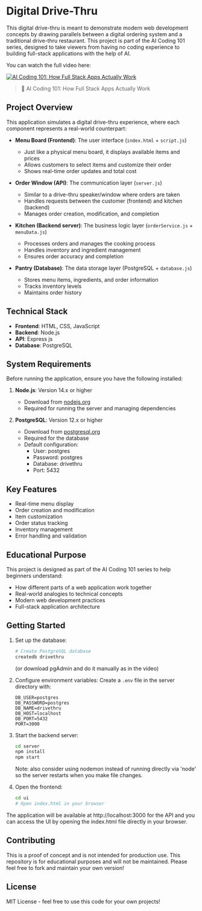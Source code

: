 # Digital Drive-Thru

This digital drive-thru is meant to demonstrate modern web development concepts by drawing parallels between a digital ordering system and a traditional drive-thru restaurant. This project is part of the AI Coding 101 series, designed to take viewers from having no coding experience to building full-stack applications with the help of AI.

You can watch the full video here:

[![AI Coding 101: How Full Stack Apps Actually Work](https://img.youtube.com/vi/XB4UcDOWbXs/0.jpg)](https://youtu.be/XB4UcDOWbXs)
> 🎥 AI Coding 101: How Full Stack Apps Actually Work

## Project Overview

This application simulates a digital drive-thru experience, where each component represents a real-world counterpart:

- **Menu Board (Frontend)**: The user interface (`index.html` + `script.js`)
  - Just like a physical menu board, it displays available items and prices
  - Allows customers to select items and customize their order
  - Shows real-time order updates and total cost

- **Order Window (API)**: The communication layer (`server.js`)
  - Similar to a drive-thru speaker/window where orders are taken
  - Handles requests between the customer (frontend) and kitchen (backend)
  - Manages order creation, modification, and completion

- **Kitchen (Backend server)**: The business logic layer (`orderService.js` + `menuData.js`)
  - Processes orders and manages the cooking process
  - Handles inventory and ingredient management
  - Ensures order accuracy and completion

- **Pantry (Database)**: The data storage layer (PostgreSQL + `database.js`)
  - Stores menu items, ingredients, and order information
  - Tracks inventory levels
  - Maintains order history

## Technical Stack

- **Frontend**: HTML, CSS, JavaScript
- **Backend**: Node.js
- **API**: Express js
- **Database**: PostgreSQL

## System Requirements

Before running the application, ensure you have the following installed:

1. **Node.js**: Version 14.x or higher
   - Download from [nodejs.org](https://nodejs.org/)
   - Required for running the server and managing dependencies

2. **PostgreSQL**: Version 12.x or higher
   - Download from [postgresql.org](https://www.postgresql.org/download/)
   - Required for the database
   - Default configuration:
     - User: postgres
     - Password: postgres
     - Database: drivethru
     - Port: 5432

## Key Features

- Real-time menu display
- Order creation and modification
- Item customization
- Order status tracking
- Inventory management
- Error handling and validation

## Educational Purpose

This project is designed as part of the AI Coding 101 series to help beginners understand:
- How different parts of a web application work together
- Real-world analogies to technical concepts
- Modern web development practices
- Full-stack application architecture

## Getting Started

1. Set up the database:
   ```bash
   # Create PostgreSQL database
   createdb drivethru
   ```
   (or download pgAdmin and do it manually as in the video)

2. Configure environment variables:
   Create a `.env` file in the server directory with:
   ```
   DB_USER=postgres
   DB_PASSWORD=postgres
   DB_NAME=drivethru
   DB_HOST=localhost
   DB_PORT=5432
   PORT=3000
   ```

3. Start the backend server:
   ```bash
   cd server
   npm install
   npm start
   ```
   Note: also consider using nodemon instead of running directly via 'node' so the server restarts when you make file changes.

4. Open the frontend:
   ```bash
   cd ui
   # Open index.html in your browser
   ```

The application will be available at http://localhost:3000 for the API and you can access the UI by opening the index.html file directly in your browser.

## Contributing
This is a proof of concept and is not intended for production use. This repository is for educational purposes and will not be maintained. Please feel free to fork and maintain your own version!

## License
MIT License - feel free to use this code for your own projects!
